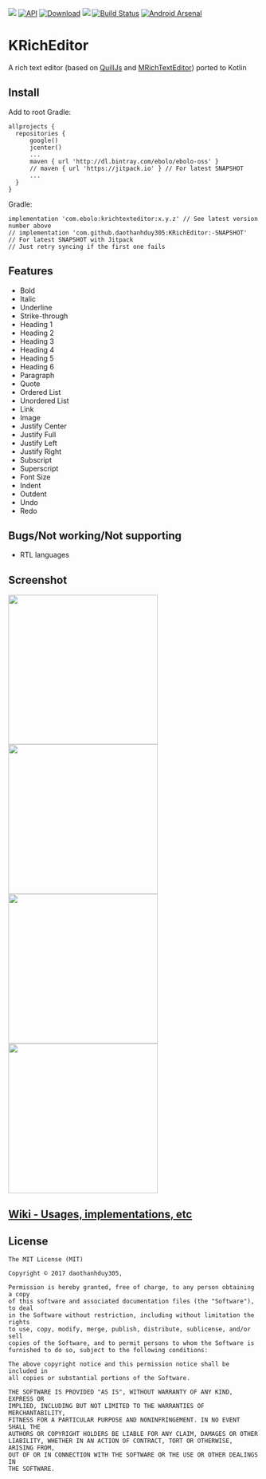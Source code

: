 [![](https://jitpack.io/v/RahulSDeshpande/KRichEditor.svg)](https://jitpack.io/#RahulSDeshpande/KRichEditor)
[![API](https://img.shields.io/badge/API-17%2B-brightgreen.svg?style=flat)](https://android-arsenal.com/api?level=17)
[ ![Download](https://api.bintray.com/packages/ebolo/ebolo-oss/krichtexteditor/images/download.svg)](https://bintray.com/ebolo/ebolo-oss/krichtexteditor/_latestVersion)
[![](https://jitpack.io/v/daothanhduy305/KRichEditor.svg)](https://jitpack.io/#daothanhduy305/KRichEditor)
[![Build Status](https://travis-ci.org/daothanhduy305/KRichEditor.svg?branch=master)](https://travis-ci.org/daothanhduy305/KRichEditor)
[![Android Arsenal](https://img.shields.io/badge/Android%20Arsenal-KRichEditor-orange.svg?style=flat)](https://android-arsenal.com/details/1/6611)

# KRichEditor

A rich text editor (based on [QuillJs](https://quilljs.com/) and [MRichTextEditor](https://github.com/Even201314/MRichEditor/)) ported to Kotlin

## Install

Add to root Gradle:

    allprojects {
      repositories {
          google()
          jcenter()
          ...
          maven { url 'http://dl.bintray.com/ebolo/ebolo-oss' }
          // maven { url 'https://jitpack.io' } // For latest SNAPSHOT
          ...
      }
    }

Gradle:

    implementation 'com.ebolo:krichtexteditor:x.y.z' // See latest version number above
    // implementation 'com.github.daothanhduy305:KRichEditor:-SNAPSHOT'
    // For latest SNAPSHOT with Jitpack
    // Just retry syncing if the first one fails

## Features

- Bold
- Italic
- Underline
- Strike-through
- Heading 1
- Heading 2
- Heading 3
- Heading 4
- Heading 5
- Heading 6
- Paragraph
- Quote
- Ordered List
- Unordered List
- Link
- Image
- Justify Center
- Justify Full
- Justify Left
- Justify Right
- Subscript
- Superscript
- Font Size
- Indent
- Outdent
- Undo
- Redo

## Bugs/Not working/Not supporting

- RTL languages

## Screenshot

<img src="https://github.com/daothanhduy305/KRichEditor/raw/master/ss/1.jpg" width="300"><img src="https://github.com/daothanhduy305/KRichEditor/raw/master/ss/2.jpg" width="300"><img src="https://github.com/daothanhduy305/KRichEditor/raw/master/ss/3.jpg" width="300"><img src="https://github.com/daothanhduy305/KRichEditor/raw/master/ss/4.jpg" width="300">

## [Wiki - Usages, implementations, etc](https://github.com/daothanhduy305/KRichEditor/wiki)

## License

```
The MIT License (MIT)

Copyright © 2017 daothanhduy305,

Permission is hereby granted, free of charge, to any person obtaining a copy
of this software and associated documentation files (the "Software"), to deal
in the Software without restriction, including without limitation the rights
to use, copy, modify, merge, publish, distribute, sublicense, and/or sell
copies of the Software, and to permit persons to whom the Software is
furnished to do so, subject to the following conditions:

The above copyright notice and this permission notice shall be included in
all copies or substantial portions of the Software.

THE SOFTWARE IS PROVIDED "AS IS", WITHOUT WARRANTY OF ANY KIND, EXPRESS OR
IMPLIED, INCLUDING BUT NOT LIMITED TO THE WARRANTIES OF MERCHANTABILITY,
FITNESS FOR A PARTICULAR PURPOSE AND NONINFRINGEMENT. IN NO EVENT SHALL THE
AUTHORS OR COPYRIGHT HOLDERS BE LIABLE FOR ANY CLAIM, DAMAGES OR OTHER
LIABILITY, WHETHER IN AN ACTION OF CONTRACT, TORT OR OTHERWISE, ARISING FROM,
OUT OF OR IN CONNECTION WITH THE SOFTWARE OR THE USE OR OTHER DEALINGS IN
THE SOFTWARE.
```
